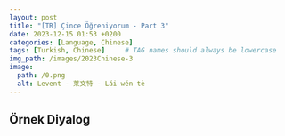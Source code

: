 ```yaml
---
layout: post
title: "[TR] Çince Öğreniyorum - Part 3"
date: 2023-12-15 01:53 +0200
categories: [Language, Chinese]
tags: [Turkish, Chinese]     # TAG names should always be lowercase
img_path: /images/2023Chinese-3
image:
  path: /0.png
  alt: Levent - 莱文特 - Lái wén tè
---
```


## Örnek Diyalog
